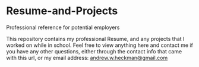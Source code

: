 Resume-and-Projects
===================

Professional reference for potential employers

This repository contains my professional Resume, and any projects that I worked on while in school. Feel free to view anything here
and contact me if you have any other questions, either through the contact info that came with this url, or
my email address: andrew.w.heckman@gmail.com
